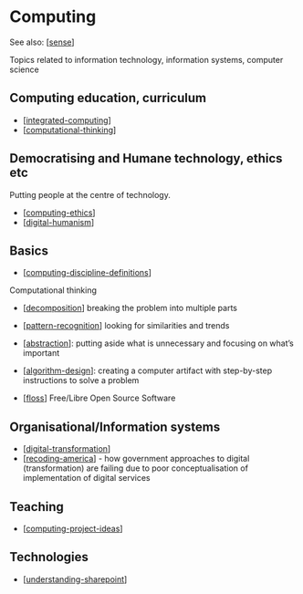 <!--
 Copyright (C) 2023 David Jones
 
 This file is part of memex.
 
 memex is free software: you can redistribute it and/or modify
 it under the terms of the GNU General Public License as published by
 the Free Software Foundation, either version 3 of the License, or
 (at your option) any later version.
 
 memex is distributed in the hope that it will be useful,
 but WITHOUT ANY WARRANTY; without even the implied warranty of
 MERCHANTABILITY or FITNESS FOR A PARTICULAR PURPOSE.  See the
 GNU General Public License for more details.
 
 You should have received a copy of the GNU General Public License
 along with memex.  If not, see <http://www.gnu.org/licenses/>.
-->

# Computing 

See also: [[sense]]

Topics related to information technology, information systems, computer science

## Computing education, curriculum

- [[integrated-computing]]
- [[computational-thinking]]

## Democratising and Humane technology, ethics etc

Putting people at the centre of technology.

- [[computing-ethics]]
- [[digital-humanism]]

## Basics 

- [[computing-discipline-definitions]]

Computational thinking
- [[decomposition]] breaking the problem into multiple parts
- [[pattern-recognition]] looking for similarities and trends
- [[abstraction]]: putting aside what is unnecessary and focusing on what’s important
- [[algorithm-design]]: creating a computer artifact with step-by-step instructions to solve a problem


- [[floss]] Free/Libre Open Source Software

## Organisational/Information systems

- [[digital-transformation]]
- [[recoding-america]] - how government approaches to digital (transformation) are failing due to poor conceptualisation of implementation of digital services



## Teaching 

- [[computing-project-ideas]]


## Technologies 

- [[understanding-sharepoint]]

[//begin]: # "Autogenerated link references for markdown compatibility"
[sense]: ../sense "Sense"
[integrated-computing]: integrated-computing "Integrated Computing"
[computational-thinking]: computational-thinking "Computation thinking"
[computing-ethics]: computing-ethics "Computing related ethics"
[digital-humanism]: digital-humanism "Digital humanism"
[computing-discipline-definitions]: computing-discipline-definitions "Definitions of computing related disciplines"
[decomposition]: decomposition "Decomposition"
[pattern-recognition]: pattern-recognition "pattern-recognition"
[abstraction]: abstraction "Abstraction"
[algorithm-design]: algorithm-design "Algorithm design"
[floss]: floss "FLOSS and FOSS"
[digital-transformation]: digital-transformation "Digital Transformation"
[recoding-america]: recoding-america "Recoding America"
[computing-project-ideas]: computing-project-ideas "Computing project ideas"
[understanding-sharepoint]: sharepoint/understanding-sharepoint "Understanding Sharepoint"
[//end]: # "Autogenerated link references"